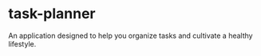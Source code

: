 # task-planner
An application designed to help you organize tasks and cultivate a healthy lifestyle.

